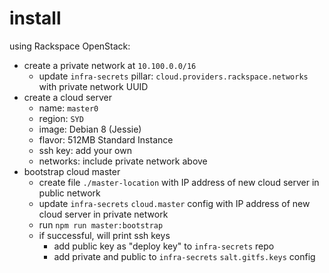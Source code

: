 # install

using Rackspace OpenStack:

- create a private network at `10.100.0.0/16`
  - update `infra-secrets` pillar: `cloud.providers.rackspace.networks` with private network UUID
- create a cloud server
  - name: `master0`
  - region: `SYD`
  - image: Debian 8 (Jessie)
  - flavor: 512MB Standard Instance
  - ssh key: add your own
  - networks: include private network above
- bootstrap cloud master
  - create file `./master-location` with IP address of new cloud server in public network
  - update `infra-secrets` `cloud.master` config with IP address of new cloud server in private network
  - run `npm run master:bootstrap`
  - if successful, will print ssh keys
    - add public key as "deploy key" to `infra-secrets` repo
    - add private and public to `infra-secrets` `salt.gitfs.keys` config
